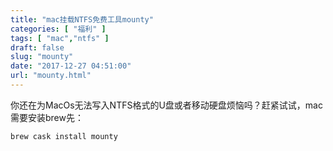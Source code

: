 ```yaml
---
title: "mac挂载NTFS免费工具mounty"
categories: [ "福利" ]
tags: [ "mac","ntfs" ]
draft: false
slug: "mounty"
date: "2017-12-27 04:51:00"
url: "mounty.html"
---
```


你还在为MacOs无法写入NTFS格式的U盘或者移动硬盘烦恼吗？赶紧试试，mac需要安装brew先：


<!--more-->


```
brew cask install mounty
```
